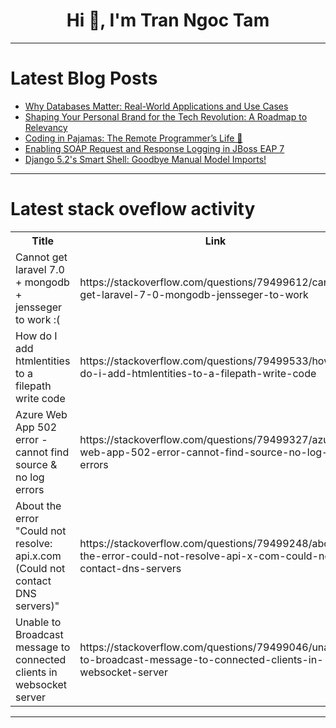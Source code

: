 <h1 align="center">Hi 👋, I'm Tran Ngoc Tam</h1>

---

# Latest Blog Posts 
<!-- BLOG-POST-LIST:START -->
- [Why Databases Matter: Real-World Applications and Use Cases](https://dev.to/be11amer/why-databases-matter-real-world-applications-and-use-cases-53an)
- [Shaping Your Personal Brand for the Tech Revolution: A Roadmap to Relevancy](https://dev.to/okoye_ndidiamaka_5e3b7d30/shaping-your-personal-brand-for-the-tech-revolution-a-roadmap-to-relevancy-10bk)
- [Coding in Pajamas: The Remote Programmer’s Life 🌟](https://dev.to/mahdijazini/coding-in-pajamas-the-remote-programmers-life-41ac)
- [Enabling SOAP Request and Response Logging in JBoss EAP 7](https://dev.to/dhanushaperera07/enabling-soap-request-and-response-logging-in-jboss-eap-7-3nip)
- [Django 5.2&#39;s Smart Shell: Goodbye Manual Model Imports!](https://dev.to/hoangquochung1110/django-52s-smart-shell-goodbye-manual-model-imports-1aae)
<!-- BLOG-POST-LIST:END -->

---

# Latest stack oveflow activity
<table>
  <tr><th>Title</th><th>Link</th></tr>
  <!-- STACKOVERFLOW:START --><tr><td>Cannot get laravel 7.0 + mongodb + jensseger to work :&lpar;</td><td>https://stackoverflow.com/questions/79499612/cannot-get-laravel-7-0-mongodb-jensseger-to-work</td></tr><tr><td>How do I add htmlentities to a filepath write code</td><td>https://stackoverflow.com/questions/79499533/how-do-i-add-htmlentities-to-a-filepath-write-code</td></tr><tr><td>Azure Web App 502 error - cannot find source &amp; no log errors</td><td>https://stackoverflow.com/questions/79499327/azure-web-app-502-error-cannot-find-source-no-log-errors</td></tr><tr><td>About the error &quot;Could not resolve: api.x.com &lpar;Could not contact DNS servers&rpar;&quot;</td><td>https://stackoverflow.com/questions/79499248/about-the-error-could-not-resolve-api-x-com-could-not-contact-dns-servers</td></tr><tr><td>Unable to Broadcast message to connected clients in websocket server</td><td>https://stackoverflow.com/questions/79499046/unable-to-broadcast-message-to-connected-clients-in-websocket-server</td></tr><!-- STACKOVERFLOW:END -->
</table>

---


